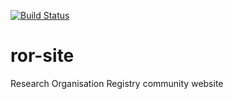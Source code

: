 [![Build Status](https://travis-ci.com/ror-community/ror-site.svg?branch=master)](https://travis-ci.com/ror-community/ror-site)



# ror-site

Research Organisation Registry community website
